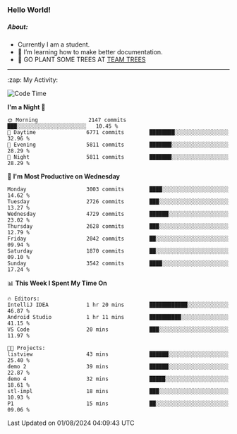 ### Hello World!

##### About:
- Currently I am a student.
- 🌱 I’m learning how to make better documentation.
- 🌱 GO PLANT SOME TREES AT [TEAM TREES](https://teamtrees.org/)

---
  <summary>:zap: My Activity:</summary>
  
<!--START_SECTION:waka-->
![Code Time](http://img.shields.io/badge/Code%20Time-1%2C380%20hrs%2018%20mins-blue)

**I'm a Night 🦉** 

```text
🌞 Morning                2147 commits        ███░░░░░░░░░░░░░░░░░░░░░░   10.45 % 
🌆 Daytime                6771 commits        ████████░░░░░░░░░░░░░░░░░   32.96 % 
🌃 Evening                5811 commits        ███████░░░░░░░░░░░░░░░░░░   28.29 % 
🌙 Night                  5811 commits        ███████░░░░░░░░░░░░░░░░░░   28.29 % 
```
📅 **I'm Most Productive on Wednesday** 

```text
Monday                   3003 commits        ████░░░░░░░░░░░░░░░░░░░░░   14.62 % 
Tuesday                  2726 commits        ███░░░░░░░░░░░░░░░░░░░░░░   13.27 % 
Wednesday                4729 commits        ██████░░░░░░░░░░░░░░░░░░░   23.02 % 
Thursday                 2628 commits        ███░░░░░░░░░░░░░░░░░░░░░░   12.79 % 
Friday                   2042 commits        ██░░░░░░░░░░░░░░░░░░░░░░░   09.94 % 
Saturday                 1870 commits        ██░░░░░░░░░░░░░░░░░░░░░░░   09.10 % 
Sunday                   3542 commits        ████░░░░░░░░░░░░░░░░░░░░░   17.24 % 
```


📊 **This Week I Spent My Time On** 

```text
🔥 Editors: 
IntelliJ IDEA            1 hr 20 mins        ████████████░░░░░░░░░░░░░   46.87 % 
Android Studio           1 hr 11 mins        ██████████░░░░░░░░░░░░░░░   41.15 % 
VS Code                  20 mins             ███░░░░░░░░░░░░░░░░░░░░░░   11.97 % 

🐱‍💻 Projects: 
listview                 43 mins             ██████░░░░░░░░░░░░░░░░░░░   25.40 % 
demo 2                   39 mins             ██████░░░░░░░░░░░░░░░░░░░   22.87 % 
demo 4                   32 mins             █████░░░░░░░░░░░░░░░░░░░░   18.61 % 
stl-impl                 18 mins             ███░░░░░░░░░░░░░░░░░░░░░░   10.93 % 
P1                       15 mins             ██░░░░░░░░░░░░░░░░░░░░░░░   09.06 % 
```


 Last Updated on 01/08/2024 04:09:43 UTC
<!--END_SECTION:waka-->
